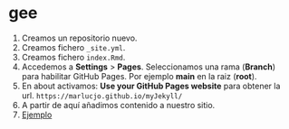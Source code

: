 # gee

1. Creamos un repositorio nuevo.
2. Creamos fichero ``_site.yml``.
3. Creamos fichero ``index.Rmd``.
4. Accedemos a  **Settings** > **Pages**. Seleccionamos una rama (**Branch**) para habilitar GitHub Pages. Por ejemplo **main** en la raiz (**root**).
5. En about activamos: **Use your GitHub Pages website** para obtener la url. ``https://marlucjo.github.io/myJekyll/``
6. A partir de aquí añadimos contenido a nuestro sitio.
7. [Ejemplo](https://yabellini.github.io/curso_rgee/)
